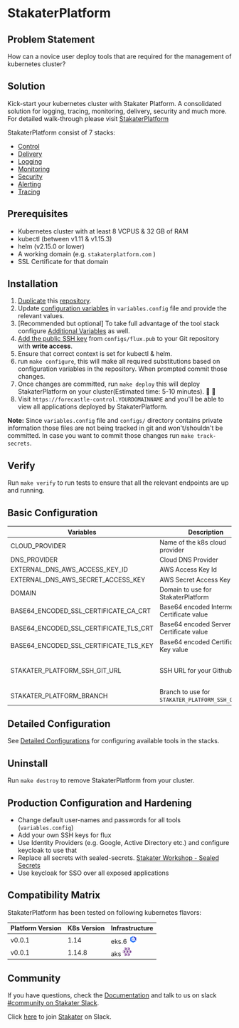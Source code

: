 # StakaterPlatform

## Problem Statement

How can a novice user deploy tools that are required for the management of kubernetes cluster?

## Solution

Kick-start your kubernetes cluster with Stakater Platform. A consolidated solution for logging, tracing, monitoring, delivery, security and much more. 
For detailed walk-through please visit [StakaterPlatform](https://playbook.stakater.com/content/stacks/stakaterplatform.html)

StakaterPlatform consist of 7 stacks:
- [Control](https://playbook.stakater.com/content/stacks/control.html)
- [Delivery](https://playbook.stakater.com/content/stacks/delivery.html)
- [Logging](https://playbook.stakater.com/content/stacks/logging.html)
- [Monitoring](https://playbook.stakater.com/content/stacks/monitoring.html)
- [Security](https://playbook.stakater.com/content/stacks/security.html)
- [Alerting](https://playbook.stakater.com/content/stacks/alerting.html)
- [Tracing](https://playbook.stakater.com/content/stacks/tracing.html)


## Prerequisites

- Kubernetes cluster with at least 8 VCPUS & 32 GB of RAM
- kubectl (between v1.11 & v1.15.3)
- helm (v2.15.0 or lower)
- A working domain (e.g. `stakaterplatform.com` ) 
- SSL Certificate for that domain

## Installation

1. [Duplicate](https://help.github.com/en/github/creating-cloning-and-archiving-repositories/duplicating-a-repository#mirroring-a-repository) this [repository](https://github.com/stakater/stakaterplatform).
2. Update [configuration variables](#Basic-Configuration) in `variables.config` file and provide the relevant values.
3. [Recommended but optional] To take full advantage of the tool stack configure [Additional Variables](docs/detailed-config.md) as well.
4. [Add the public SSH key](https://help.github.com/en/github/authenticating-to-github/adding-a-new-ssh-key-to-your-github-account) from `configs/flux.pub` to your Git repository with **write access**.
5. Ensure that correct context is set for kubectl & helm.
6. run `make configure`, this will make all required substitutions based on configuration variables in the repository. When prompted commit those changes.
7. Once changes are committed, run `make deploy` this will deploy StakaterPlatform on your cluster(Estimated time: 5-10 minutes). :confetti_ball: :confetti_ball:
8. Visit `https://forecastle-control.YOURDOMAINNAME` and you'll be able to view all applications deployed by StakaterPlatform.


**Note:** Since `variables.config` file and `configs/` directory contains private information those files are not being
 tracked in git and won't/shouldn't be committed. In case you want to commit those changes run `make track-secrets`.

## Verify

Run `make verify` to run tests to ensure that all the relevant endpoints are up and running.

## Basic Configuration
| Variables | Description | Default |  
|---|---|---|
| CLOUD_PROVIDER | Name of the k8s cloud provider | `nil` <br> (`aws` \| `azure`) |
| DNS_PROVIDER | Cloud DNS Provider | `aws` (Route53) |
| EXTERNAL_DNS_AWS_ACCESS_KEY_ID | AWS Access Key Id | `nil` |
| EXTERNAL_DNS_AWS_SECRET_ACCESS_KEY | AWS Secret Access Key | `nil` |
| DOMAIN | Domain to use for StakaterPlatform | `nil` |
| BASE64_ENCODED_SSL_CERTIFICATE_CA_CRT | Base64 encoded Intermediate Certificate value | `nil` |
| BASE64_ENCODED_SSL_CERTIFICATE_TLS_CRT | Base64 encoded Server Certificate value |`nil` |
| BASE64_ENCODED_SSL_CERTIFICATE_TLS_KEY | Base64 encoded Certificate Key value |`nil` |
| STAKATER_PLATFORM_SSH_GIT_URL | SSH URL for your Github repo. | `nil`<br>(e.g `git@github.com/stakater/StakaterPlatform.git`. Notice `:` is replaced with `/` in the URL ) |
| STAKATER_PLATFORM_BRANCH | Branch to use for `STAKATER_PLATFORM_SSH_GIT_URL` | `master` |

## Detailed Configuration

See [Detailed Configurations](docs/detailed-config.md) for configuring available tools in the stacks. 

## Uninstall

Run `make destroy` to remove StakaterPlatform from your cluster.

## Production Configuration and Hardening

- Change default user-names and passwords for all tools (`variables.config`)
- Add your own SSH keys for flux
- Use Identity Providers (e.g. Google, Active Directory etc.) and configure keycloak to use that
- Replace all secrets with sealed-secrets. [Stakater Workshop - Sealed Secrets](https://playbook.stakater.com/content/workshop/sealed-secrets/introduction.html)
- Use keycloak for SSO over all exposed applications


## Compatibility Matrix

StakaterPlatform has been tested on following kubernetes flavors:

| Platform Version| K8s Version  | Infrastructure |
|---|---|---|
| v0.0.1 | 1.14 | eks.6 [![image](./images/eks.png)](https://aws.amazon.com/eks/) |
| v0.0.1 | 1.14.8 | aks [![image](./images/aks.png)](https://docs.microsoft.com/en-us/azure/aks/) |


## Community

If you have questions, check the [Documentation](https://playbook.stakater.com/content/stacks/stakaterplatform.html) and
 talk to us on slack [#community on Stakater Slack](https://stakater.slack.com/messages/community).
 
Click [here](https://slack-inviter.stakater.com) to join [Stakater](https://stakater.com) on Slack.
